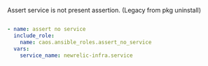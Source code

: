 Assert service is not present assertion. (Legacy from pkg uninstall)

```yaml

- name: assert no service
  include_role:
    name: caos.ansible_roles.assert_no_service
  vars:
    service_name: newrelic-infra.service

```